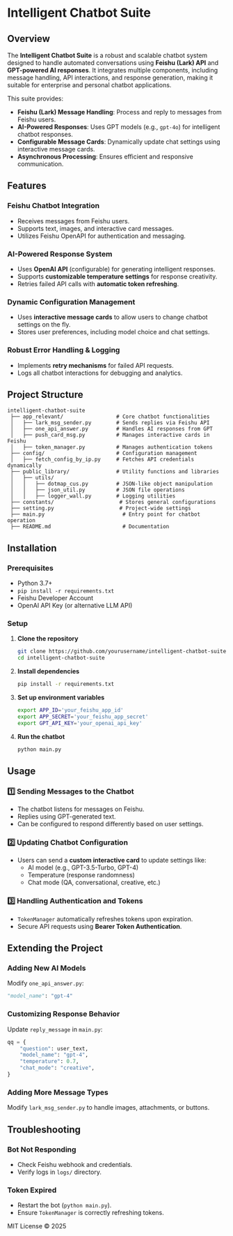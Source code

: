 # Intelligent Chatbot Suite

## Overview
The **Intelligent Chatbot Suite** is a robust and scalable chatbot system designed to handle automated conversations using **Feishu (Lark) API** and **GPT-powered AI responses**. It integrates multiple components, including message handling, API interactions, and response generation, making it suitable for enterprise and personal chatbot applications.

This suite provides:
- **Feishu (Lark) Message Handling**: Process and reply to messages from Feishu users.
- **AI-Powered Responses**: Uses GPT models (e.g., `gpt-4o`) for intelligent chatbot responses.
- **Configurable Message Cards**: Dynamically update chat settings using interactive message cards.
- **Asynchronous Processing**: Ensures efficient and responsive communication.

## Features
### Feishu Chatbot Integration
- Receives messages from Feishu users.
- Supports text, images, and interactive card messages.
- Utilizes Feishu OpenAPI for authentication and messaging.

### AI-Powered Response System
- Uses **OpenAI API** (configurable) for generating intelligent responses.
- Supports **customizable temperature settings** for response creativity.
- Retries failed API calls with **automatic token refreshing**.

### Dynamic Configuration Management
- Uses **interactive message cards** to allow users to change chatbot settings on the fly.
- Stores user preferences, including model choice and chat settings.

### Robust Error Handling & Logging
- Implements **retry mechanisms** for failed API requests.
- Logs all chatbot interactions for debugging and analytics.

## Project Structure
```
intelligent-chatbot-suite
 ├── app_relevant/                 # Core chatbot functionalities
 │   ├── lark_msg_sender.py        # Sends replies via Feishu API
 │   ├── one_api_answer.py         # Handles AI responses from GPT
 │   ├── push_card_msg.py          # Manages interactive cards in Feishu
 │   ├── token_manager.py          # Manages authentication tokens
 ├── config/                       # Configuration management
 │   ├── fetch_config_by_ip.py     # Fetches API credentials dynamically
 ├── public_library/               # Utility functions and libraries
 │   ├── utils/
 │   │   ├── dotmap_cus.py         # JSON-like object manipulation
 │   │   ├── json_util.py          # JSON file operations
 │   │   ├── logger_wall.py        # Logging utilities
 ├── constants/                     # Stores general configurations
 ├── setting.py                     # Project-wide settings
 ├── main.py                         # Entry point for chatbot operation
 ├── README.md                       # Documentation
```

## Installation
### Prerequisites
- Python 3.7+
- `pip install -r requirements.txt`
- Feishu Developer Account
- OpenAI API Key (or alternative LLM API)

### Setup
1. **Clone the repository**
   ```bash
   git clone https://github.com/yourusername/intelligent-chatbot-suite.git
   cd intelligent-chatbot-suite
   ```
2. **Install dependencies**
   ```bash
   pip install -r requirements.txt
   ```
3. **Set up environment variables**
   ```bash
   export APP_ID='your_feishu_app_id'
   export APP_SECRET='your_feishu_app_secret'
   export GPT_API_KEY='your_openai_api_key'
   ```
4. **Run the chatbot**
   ```bash
   python main.py
   ```

## Usage
### 1️⃣ Sending Messages to the Chatbot
- The chatbot listens for messages on Feishu.
- Replies using GPT-generated text.
- Can be configured to respond differently based on user settings.

### 2️⃣ Updating Chatbot Configuration
- Users can send a **custom interactive card** to update settings like:
  - AI model (e.g., GPT-3.5-Turbo, GPT-4)
  - Temperature (response randomness)
  - Chat mode (QA, conversational, creative, etc.)

### 3️⃣ Handling Authentication and Tokens
- `TokenManager` automatically refreshes tokens upon expiration.
- Secure API requests using **Bearer Token Authentication**.

## Extending the Project
### Adding New AI Models
Modify `one_api_answer.py`:
```python
"model_name": "gpt-4"
```

### Customizing Response Behavior
Update `reply_message` in `main.py`:
```python
qq = {
    "question": user_text,
    "model_name": "gpt-4",
    "temperature": 0.7,
    "chat_mode": "creative",
}
```

### Adding More Message Types
Modify `lark_msg_sender.py` to handle images, attachments, or buttons.

## Troubleshooting
### Bot Not Responding
- Check Feishu webhook and credentials.
- Verify logs in `logs/` directory.

### Token Expired
- Restart the bot (`python main.py`).
- Ensure `TokenManager` is correctly refreshing tokens.
  

MIT License © 2025 
